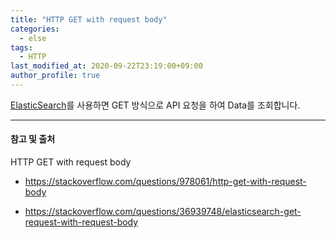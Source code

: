 ```yaml
---
title: "HTTP GET with request body"
categories: 
  - else
tags:
  - HTTP
last_modified_at: 2020-09-22T23:19:00+09:00
author_profile: true
---
```

[ElasticSearch](https://www.elastic.co/kr/)를 사용하면 GET 방식으로 API 요청을 하여 Data를 조회합니다.



---
#### 참고 및 출처

HTTP GET with request body

- <https://stackoverflow.com/questions/978061/http-get-with-request-body>

- <https://stackoverflow.com/questions/36939748/elasticsearch-get-request-with-request-body>